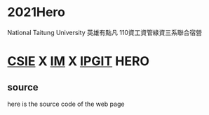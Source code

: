 # 2021Hero
National Taitung University 
英雄有點凡
110資工資管綠資三系聯合宿營
# [CSIE](https://wcsie.nttu.edu.tw/) X [IM](https://isms.nttu.edu.tw/) X [IPGIT](https://git.nttu.edu.tw/) HERO
## source
here is the source code of the web page
